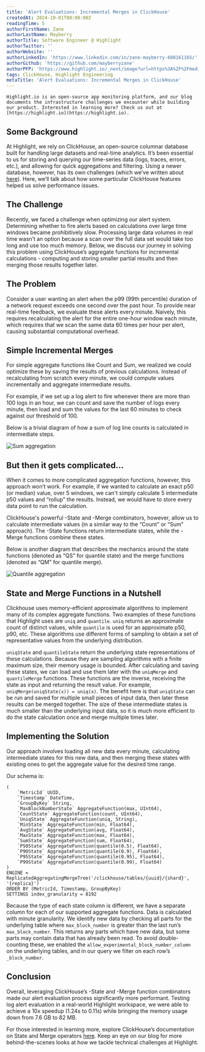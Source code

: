 ```yaml
---
title: 'Alert Evaluations: Incremental Merges in ClickHouse'
createdAt: 2024-10-01T00:00:00Z
readingTime: 5
authorFirstName: Zane
authorLastName: Mayberry
authorTitle: Software Engineer @ Highlight 
authorTwitter: ''
authorWebsite: ''
authorLinkedIn: 'https://www.linkedin.com/in/zane-mayberry-688161165/'
authorGithub: 'https://github.com/mayberryzane'
authorPFP: 'https://www.highlight.io/_next/image?url=https%3A%2F%2Fmedia.graphassets.com%2FvrMpBimsRzOGGJSWWppg&w=1920&q=75'
tags: ClickHouse, Highlight Engineering
metaTitle: 'Alert Evaluations: Incremental Merges in ClickHouse'
---
```


```hint
Highlight.io is an open-source app monitoring platform, and our blog documents the infrastructure challenges we encounter while building our product. Interested in learning more? Check us out at [https://highlight.io](https://highlight.io).
```

## Some Background

At Highlight, we rely on ClickHouse, an open-source columnar database built for handling large datasets and real-time analytics. It’s been essential to us for storing and querying our time-series data (logs, traces, errors, etc.), and allowing for quick aggregations and filtering. Using a newer database, however, has its own challenges (which we’ve written about [here](https://www.highlight.io/blog/lw5-clickhouse-performance-optimization)). Here, we’ll talk about how some particular ClickHouse features helped us solve performance issues.

## The Challenge

Recently, we faced a challenge when optimizing our alert system. Determining whether to fire alerts based on calculations over large time windows became prohibitively slow. Processing large data volumes in real time wasn’t an option because a scan over the full data set would take too long and use too much memory. Below, we discuss our journey in solving this problem using ClickHouse’s aggregate functions for incremental calculations - computing and storing smaller partial results and then merging those results together later.

## The Problem

Consider a user wanting an alert when the p99 (99th percentile) duration of a network request exceeds one second over the past hour. To provide near real-time feedback, we evaluate these alerts every minute. Naively, this requires recalculating the alert for the entire one-hour window each minute, which requires that we scan the same data 60 times per hour per alert, causing substantial computational overhead.

## Simple Incremental Merges

For simple aggregate functions like Count and Sum, we realized we could optimize these by saving the results of previous calculations. Instead of recalculating from scratch every minute, we could compute values incrementally and aggregate intermediate results.

For example, if we set up a log alert to fire whenever there are more than 100 logs in an hour, we can count and save the number of logs every minute, then load and sum the values for the last 60 minutes to check against our threshold of 100.

Below is a trivial diagram of how a sum of log line counts is calculated in intermediate steps.

![Sum aggregation](/images/blog/alert-evaluations/simple-aggregation.png)

## But then it gets complicated…

When it comes to more complicated aggregation functions, however, this approach won’t work. For example, if we wanted to calculate an exact p50 (or median) value, over 5 windows, we can't simply calculate 5 intermediate p50 values and “rollup” the results. Instead, we would have to store every data point to run the calculation.

ClickHouse's powerful -State and -Merge combinators, however, allow us to calculate intermediate values (in a similar way to the “Count” or “Sum” approach). The -State functions return intermediate states, while the -Merge functions combine these states.

Below is another diagram that describes the mechanics around the state functions (denoted as “QS” for quantile state) and the merge functions (denoted as “QM” for quantile merge).

![Quantile aggregation](/images/blog/alert-evaluations/complex-aggregation.png)

## State and Merge Functions in a Nutshell

Clickhouse uses memory-efficient approximate algorithms to implement many of its complex aggregate functions. Two examples of these functions that Highlight uses are `uniq` and `quantile`. `uniq` returns an approximate count of distinct values, while `quantile` is used for an approximate p50, p90, etc. These algorithms use different forms of sampling to obtain a set of representative values from the underlying distribution.

`uniqState` and `quantileState` return the underlying state representations of these calculations. Because they are sampling algorithms with a finite maximum size, their memory usage is bounded. After calculating and saving these states, we can load and use them later with the `uniqMerge` and `quantileMerge` functions. These functions are the inverse, receiving the state as input and returning the result value. For example, `uniqMerge(uniqState(x)) = uniq(x)`. The benefit here is that `uniqState` can be run and saved for multiple small pieces of input data, then later these results can be merged together. The size of these intermediate states is much smaller than the underlying input data, so it is much more efficient to do the state calculation once and merge multiple times later.

## Implementing the Solution

Our approach involves loading all new data every minute, calculating intermediate states for this new data, and then merging these states with existing ones to get the aggregate value for the desired time range.

Our schema is:
```CREATE TABLE default.metric_history
(
    `MetricId` UUID,
    `Timestamp` DateTime,
    `GroupByKey` String,
    `MaxBlockNumberState` AggregateFunction(max, UInt64),
    `CountState` AggregateFunction(count, UInt64),
    `UniqState` AggregateFunction(uniq, String),
    `MinState` AggregateFunction(min, Float64),
    `AvgState` AggregateFunction(avg, Float64),
    `MaxState` AggregateFunction(max, Float64),
    `SumState` AggregateFunction(sum, Float64),
    `P50State` AggregateFunction(quantile(0.5), Float64),
    `P90State` AggregateFunction(quantile(0.9), Float64),
    `P95State` AggregateFunction(quantile(0.95), Float64),
    `P99State` AggregateFunction(quantile(0.99), Float64)
)
ENGINE = ReplicatedAggregatingMergeTree('/clickhouse/tables/{uuid}/{shard}', '{replica}')
ORDER BY (MetricId, Timestamp, GroupByKey)
SETTINGS index_granularity = 8192
```

Because the type of each state column is different, we have a separate column for each of our supported aggregate functions. Data is calculated with minute granularity.
We identify new data by checking all parts for the underlying table where `max_block_number` is greater than the last run’s `max_block_number`. This returns any parts which have new data, but some parts may contain data that has already been read. To avoid double-counting these, we enabled the `allow_experimental_block_number_column` on the underlying tables, and in our query we filter on each row’s `_block_number`.

## Conclusion

Overall, leveraging ClickHouse’s -State and -Merge function combinators made our alert evaluation process significantly more performant. Testing log alert evaluation in a real-world Highlight workspace, we were able to achieve a 10x speedup (1.24s to 0.11s) while bringing the memory usage down from 7.6 GB to 82 MB.

For those interested in learning more, explore ClickHouse’s documentation on State and Merge operators [here](https://clickhouse.com/docs/en/sql-reference/data-types/aggregatefunction). Keep an eye on our blog for more behind-the-scenes looks at how we tackle technical challenges at Highlight.
